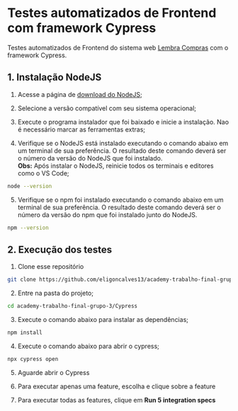 # Testes automatizados de Frontend com framework Cypress

Testes automatizados de Frontend do sistema web [Lembra Compras](https://academy-lembra-compras.herokuapp.com) com o framework Cypress.

## 1. Instalação NodeJS

1. Acesse a página de [download do NodeJS](https://nodejs.org/en/download/);

2. Selecione a versão compatível com seu sistema operacional;

3. Execute o programa instalador que foi baixado e inicie a instalação. Nao é necessário marcar as ferramentas extras;

4. Verifique se o NodeJS está instalado executando o comando abaixo em um terminal de sua preferência. O resultado deste comando deverá ser o número da versão do NodeJS que foi instalado.<br>**Obs:** Após instalar o NodeJS, reinicie todos os terminais e editores como o VS Code;

```sh
node --version
```

5. Verifique se o npm foi instalado executando o comando abaixo em um terminal de sua preferência. O resultado deste comando deverá ser o número da versão do npm que foi instalado junto do NodeJS.

```sh
npm --version
```

## 2. Execução dos testes

1. Clone esse repositório
```sh
git clone https://github.com/eligoncalves13/academy-trabalho-final-grupo-3.git
```
2. Entre na pasta do projeto;
```sh
cd academy-trabalho-final-grupo-3/Cypress
```
3. Execute o comando abaixo para instalar as dependências;
```sh
npm install
```
4. Execute o comando abaixo para abrir o cypress;
```sh
npx cypress open
```
5. Aguarde abrir o Cypress

6. Para executar apenas uma feature, escolha e clique sobre a feature

7. Para executar todas as features, clique em **Run 5 integration specs**